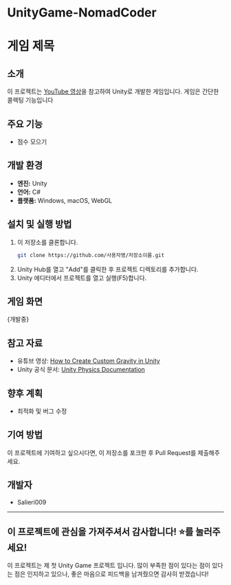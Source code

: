 # UnityGame-NomadCoder
# 게임 제목 

## 소개
이 프로젝트는 [YouTube 영상](https://www.youtube.com/watch?v=A58_FWqiekI&t=)을 참고하여 Unity로 개발한 게임입니다.
게임은 간단한 콜렉팅 기능입니다

## 주요 기능
- 점수 모으기


## 개발 환경
- **엔진:** Unity
- **언어:** C#
- **플랫폼:** Windows, macOS, WebGL

## 설치 및 실행 방법
1. 이 저장소를 클론합니다.
   ```bash
   git clone https://github.com/사용자명/저장소이름.git
   ```
2. Unity Hub를 열고 "Add"를 클릭한 후 프로젝트 디렉토리를 추가합니다.
3. Unity 에디터에서 프로젝트를 열고 실행(F5)합니다.

## 게임 화면
{개발중}
## 참고 자료
- 유튜브 영상: [How to Create Custom Gravity in Unity](https://www.youtube.com/watch?v=A58_FWqiekI&t=)
- Unity 공식 문서: [Unity Physics Documentation](https://docs.unity3d.com/Manual/Physics.html)

## 향후 계획
- 최적화 및 버그 수정

## 기여 방법
이 프로젝트에 기여하고 싶으시다면, 이 저장소를 포크한 후 Pull Request를 제출해주세요. 


## 개발자
- Salieri009
---
이 프로젝트에 관심을 가져주셔서 감사합니다! ⭐️를 눌러주세요!
---

이 프로젝트는 제 첫 Unity Game 프로젝트 입니다. 많이 부족한 점이 있다는 점이 있다는 점은 인지하고 있으나, 좋은 마음으로 피드백을 남겨줬으면 감사히 받겠습니다! 
